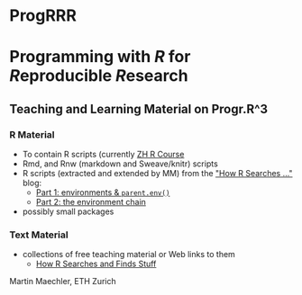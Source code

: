 # ProgRRR
# Programming with *R* for *R*eproducible *R*esearch

## Teaching and Learning Material on Progr.R^3

### R Material
- To contain R scripts (currently [ZH R Course](ZHR/R)
- Rmd, and Rnw (markdown and Sweave/knitr) scripts
- R scripts (extracted and extended by MM) from the ["How R Searches ..."](http://blog.obeautifulcode.com/R/How-R-Searches-And-Finds-Stuff/) blog:
  - [Part 1: environments & `parent.env()`](ZHR/R/How-R-Searches--env1.R)
  - [Part 2: the environment chain](ZHR/R/env-namespace.R)
- possibly small packages

### Text Material
- collections of free teaching material or Web links to them
  - [How R Searches and Finds Stuff](http://blog.obeautifulcode.com/R/How-R-Searches-And-Finds-Stuff/)

Martin Maechler, ETH Zurich




